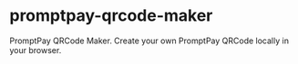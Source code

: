 # promptpay-qrcode-maker
PromptPay QRCode Maker. Create your own PromptPay QRCode locally in your browser.
